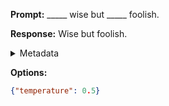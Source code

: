 **Prompt:**
_____ wise but _____ foolish.

**Response:**
Wise but foolish.

<details><summary>Metadata</summary>

- Duration: 564 ms
- Datetime: 2023-09-02T22:21:20.972476
- Model: gpt-3.5-turbo-0613

</details>

**Options:**
```json
{"temperature": 0.5}
```

